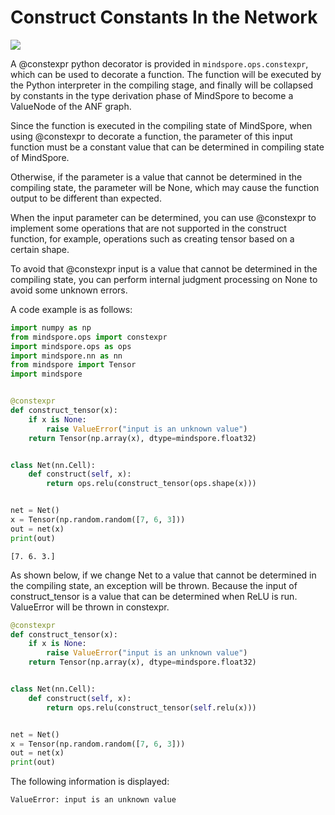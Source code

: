# Construct Constants In the Network

<a href="https://gitee.com/mindspore/docs/blob/master/tutorials/experts/source_en/network/constexpr.md" target="_blank"><img src="https://mindspore-website.obs.cn-north-4.myhuaweicloud.com/website-images/master/resource/_static/logo_source_en.png"></a>

A @constexpr python decorator is provided in `mindspore.ops.constexpr`, which can be used to decorate a function. The
function will be executed by the Python interpreter in the compiling stage, and finally will be collapsed by constants in the type derivation phase of MindSpore to become a ValueNode of the ANF graph.

Since the function is executed in the compiling state of MindSpore, when using @constexpr to decorate a function, the
parameter of this input function must be a constant value that can be determined in compiling state of MindSpore.

Otherwise, if the parameter is a value that cannot be determined in the compiling state, the parameter will be None, which may cause the function output to be different than expected.

When the input parameter can be determined, you can use @constexpr to implement some operations that are not supported in the construct function, for example, operations such as creating tensor based on a certain shape.

To avoid that @constexpr input is a value that cannot be determined in the compiling state, you can perform internal judgment processing on None to avoid some unknown errors.

A code example is as follows:

```python
import numpy as np
from mindspore.ops import constexpr
import mindspore.ops as ops
import mindspore.nn as nn
from mindspore import Tensor
import mindspore


@constexpr
def construct_tensor(x):
    if x is None:
        raise ValueError("input is an unknown value")
    return Tensor(np.array(x), dtype=mindspore.float32)


class Net(nn.Cell):
    def construct(self, x):
        return ops.relu(construct_tensor(ops.shape(x)))


net = Net()
x = Tensor(np.random.random([7, 6, 3]))
out = net(x)
print(out)
```

```text
[7. 6. 3.]
```

As shown below, if we change Net to a value that cannot be determined in the compiling state, an exception will be thrown. Because the input of construct_tensor is a value that can be determined when ReLU is run. ValueError will be thrown in constexpr.

```python
@constexpr
def construct_tensor(x):
    if x is None:
        raise ValueError("input is an unknown value")
    return Tensor(np.array(x), dtype=mindspore.float32)


class Net(nn.Cell):
    def construct(self, x):
        return ops.relu(construct_tensor(self.relu(x)))


net = Net()
x = Tensor(np.random.random([7, 6, 3]))
out = net(x)
print(out)
```

The following information is displayed:

```text
ValueError: input is an unknown value
```
